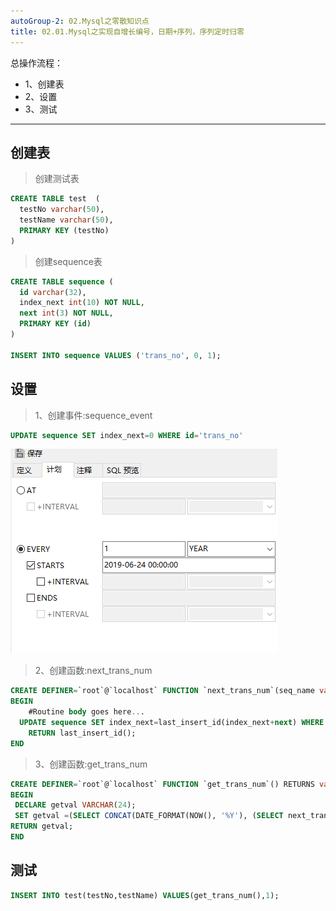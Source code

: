 ```yaml
---
autoGroup-2: 02.Mysql之零散知识点
title: 02.01.Mysql之实现自增长编号，日期+序列，序列定时归零
---
```


总操作流程：
- 1、创建表
- 2、设置
- 3、测试

***

## 创建表

>创建测试表
```sql
CREATE TABLE test  (
  testNo varchar(50),
  testName varchar(50),
  PRIMARY KEY (testNo)
)
```

>创建sequence表
```sql
CREATE TABLE sequence (
  id varchar(32),
  index_next int(10) NOT NULL,
  next int(3) NOT NULL,
  PRIMARY KEY (id)
)

INSERT INTO sequence VALUES ('trans_no', 0, 1);

```

## 设置

>1、创建事件:sequence_event

```sql
UPDATE sequence SET index_next=0 WHERE id='trans_no'
```

![](./image/02.01-1.png)

>2、创建函数:next_trans_num

```sql
CREATE DEFINER=`root`@`localhost` FUNCTION `next_trans_num`(seq_name varchar(30)) RETURNS int(11)
BEGIN
	#Routine body goes here...
  UPDATE sequence SET index_next=last_insert_id(index_next+next) WHERE id=seq_name;
	RETURN last_insert_id();
END
```

>3、创建函数:get_trans_num

```sql
CREATE DEFINER=`root`@`localhost` FUNCTION `get_trans_num`() RETURNS varchar(24) CHARSET gb2312
BEGIN
 DECLARE getval VARCHAR(24);
 SET getval =(SELECT CONCAT(DATE_FORMAT(NOW(), '%Y'), (SELECT next_trans_num('trans_no'))));
RETURN getval;
END
```

## 测试

```sql
INSERT INTO test(testNo,testName) VALUES(get_trans_num(),1);
```

